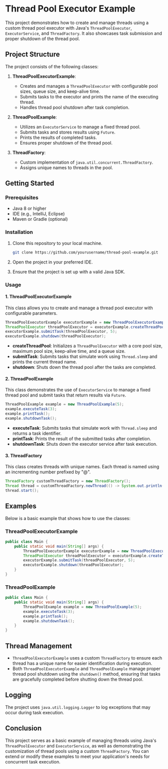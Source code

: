 # Thread Pool Executor Example

This project demonstrates how to create and manage threads using a custom thread pool executor with Java's `ThreadPoolExecutor`, `ExecutorService`, and `ThreadFactory`. It also showcases task submission and proper shutdown of the thread pool.

## Project Structure

The project consists of the following classes:

1. **ThreadPoolExecutorExample**:
    - Creates and manages a `ThreadPoolExecutor` with configurable pool sizes, queue size, and keep-alive time.
    - Submits tasks to the executor and prints the name of the executing thread.
    - Handles thread pool shutdown after task completion.

2. **ThreadPoolExample**:
    - Utilizes an `ExecutorService` to manage a fixed thread pool.
    - Submits tasks and stores results using `Future`.
    - Prints the results of completed tasks.
    - Ensures proper shutdown of the thread pool.

3. **ThreadFactory**:
    - Custom implementation of `java.util.concurrent.ThreadFactory`.
    - Assigns unique names to threads in the pool.

## Getting Started

### Prerequisites

- Java 8 or higher
- IDE (e.g., IntelliJ, Eclipse)
- Maven or Gradle (optional)

### Installation

1. Clone this repository to your local machine.
   ```bash
   git clone https://github.com/yourusername/thread-pool-example.git
   ```

2. Open the project in your preferred IDE.

3. Ensure that the project is set up with a valid Java SDK.

### Usage

#### 1. **ThreadPoolExecutorExample**

This class allows you to create and manage a thread pool executor with configurable parameters.

```java
ThreadPoolExecutorExample executorExample = new ThreadPoolExecutorExample();
ThreadPoolExecutor threadPoolExecutor = executorExample.createThreadPool(4, 10, 5000, TimeUnit.MILLISECONDS, 100);
executorExample.submitTask(threadPoolExecutor, 5);
executorExample.shutdown(threadPoolExecutor);
```

- **createThreadPool**: Initializes a `ThreadPoolExecutor` with a core pool size, maximum pool size, keep-alive time, and a queue size.
- **submitTask**: Submits tasks that simulate work using `Thread.sleep` and prints the current thread name.
- **shutdown**: Shuts down the thread pool after the tasks are completed.

#### 2. **ThreadPoolExample**

This class demonstrates the use of `ExecutorService` to manage a fixed thread pool and submit tasks that return results via `Future`.

```java
ThreadPoolExample example = new ThreadPoolExample(5);
example.executeTask(3);
example.printTask();
example.shutdownTask();
```

- **executeTask**: Submits tasks that simulate work with `Thread.sleep` and returns a task identifier.
- **printTask**: Prints the result of the submitted tasks after completion.
- **shutdownTask**: Shuts down the executor service after task execution.

#### 3. **ThreadFactory**

This class creates threads with unique names. Each thread is named using an incrementing number prefixed by "@".

```java
ThreadFactory customThreadFactory = new ThreadFactory();
Thread thread = customThreadFactory.newThread(() -> System.out.println("Task running"));
thread.start();
```

## Examples

Below is a basic example that shows how to use the classes:

### ThreadPoolExecutorExample

```java
public class Main {
    public static void main(String[] args) {
        ThreadPoolExecutorExample executorExample = new ThreadPoolExecutorExample();
        ThreadPoolExecutor threadPoolExecutor = executorExample.createThreadPool(4, 10, 5000, TimeUnit.MILLISECONDS, 100);
        executorExample.submitTask(threadPoolExecutor, 5);
        executorExample.shutdown(threadPoolExecutor);
    }
}
```

### ThreadPoolExample

```java
public class Main {
    public static void main(String[] args) {
        ThreadPoolExample example = new ThreadPoolExample(5);
        example.executeTask(3);
        example.printTask();
        example.shutdownTask();
    }
}
```

## Thread Management

- `ThreadPoolExecutorExample` uses a custom `ThreadFactory` to ensure each thread has a unique name for easier identification during execution.
- Both `ThreadPoolExecutorExample` and `ThreadPoolExample` manage proper thread pool shutdown using the `shutdown()` method, ensuring that tasks are gracefully completed before shutting down the thread pool.

## Logging

The project uses `java.util.logging.Logger` to log exceptions that may occur during task execution.

## Conclusion

This project serves as a basic example of managing threads using Java's `ThreadPoolExecutor` and `ExecutorService`, as well as demonstrating the customization of thread pools using a custom `ThreadFactory`. You can extend or modify these examples to meet your application's needs for concurrent task execution.



